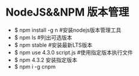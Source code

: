 # NodeJS&&NPM 版本管理

-  $ npm install -g n #安装nodejs版本管理工具
-  $ npm ls #列出可选版本
-  $ npm stable #安装最新LTS版本
-  $ npm use 4.3.0 script.js  #使用指定版本执行文件
-  $ npm 4.3.2 安装指定版本
-  $ npm i -g cnpm 
